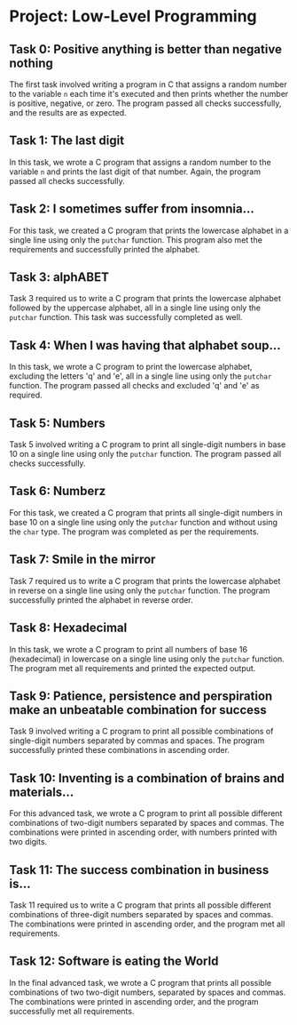 # Project: Low-Level Programming

## Task 0: Positive anything is better than negative nothing

The first task involved writing a program in C that assigns a random number to the variable `n` each time it's executed and then prints whether the number is positive, negative, or zero. The program passed all checks successfully, and the results are as expected.

## Task 1: The last digit

In this task, we wrote a C program that assigns a random number to the variable `n` and prints the last digit of that number. Again, the program passed all checks successfully.

## Task 2: I sometimes suffer from insomnia...

For this task, we created a C program that prints the lowercase alphabet in a single line using only the `putchar` function. This program also met the requirements and successfully printed the alphabet.

## Task 3: alphABET

Task 3 required us to write a C program that prints the lowercase alphabet followed by the uppercase alphabet, all in a single line using only the `putchar` function. This task was successfully completed as well.

## Task 4: When I was having that alphabet soup...

In this task, we wrote a C program to print the lowercase alphabet, excluding the letters 'q' and 'e', all in a single line using only the `putchar` function. The program passed all checks and excluded 'q' and 'e' as required.

## Task 5: Numbers

Task 5 involved writing a C program to print all single-digit numbers in base 10 on a single line using only the `putchar` function. The program passed all checks successfully.

## Task 6: Numberz

For this task, we created a C program that prints all single-digit numbers in base 10 on a single line using only the `putchar` function and without using the `char` type. The program was completed as per the requirements.

## Task 7: Smile in the mirror

Task 7 required us to write a C program that prints the lowercase alphabet in reverse on a single line using only the `putchar` function. The program successfully printed the alphabet in reverse order.

## Task 8: Hexadecimal

In this task, we wrote a C program to print all numbers of base 16 (hexadecimal) in lowercase on a single line using only the `putchar` function. The program met all requirements and printed the expected output.

## Task 9: Patience, persistence and perspiration make an unbeatable combination for success

Task 9 involved writing a C program to print all possible combinations of single-digit numbers separated by commas and spaces. The program successfully printed these combinations in ascending order.

## Task 10: Inventing is a combination of brains and materials...

For this advanced task, we wrote a C program to print all possible different combinations of two-digit numbers separated by spaces and commas. The combinations were printed in ascending order, with numbers printed with two digits.

## Task 11: The success combination in business is...

Task 11 required us to write a C program that prints all possible different combinations of three-digit numbers separated by spaces and commas. The combinations were printed in ascending order, and the program met all requirements.

## Task 12: Software is eating the World

In the final advanced task, we wrote a C program that prints all possible combinations of two two-digit numbers, separated by spaces and commas. The combinations were printed in ascending order, and the program successfully met all requirements.
